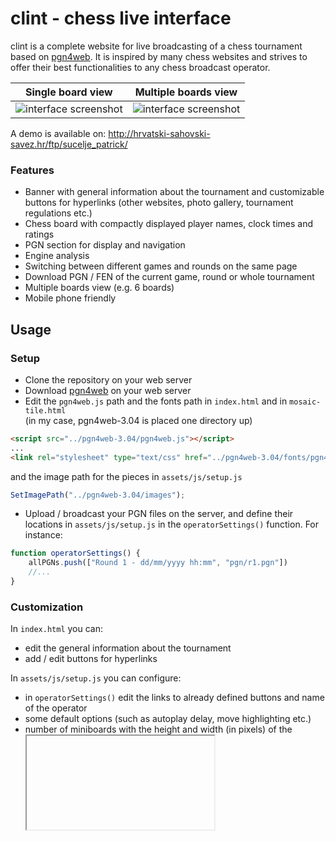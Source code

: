 # clint - chess live interface
clint is a complete website for live broadcasting of a chess tournament based on [pgn4web][2]. It is inspired by many chess websites and strives to offer their best functionalities to any chess broadcast operator.

Single board view | Multiple boards view
:---:|:---:
![interface screenshot][1a] | ![interface screenshot][1b]

A demo is available on: http://hrvatski-sahovski-savez.hr/ftp/sucelje_patrick/

### Features
* Banner with general information about the tournament and customizable buttons for hyperlinks (other websites, photo gallery, tournament regulations etc.) 
* Chess board with compactly displayed player names, clock times and ratings
* PGN section for display and navigation
* Engine analysis
* Switching between different games and rounds on the same page
* Download PGN / FEN of the current game, round or whole tournament
* Multiple boards view (e.g. 6 boards)
* Mobile phone friendly

## Usage
### Setup
* Clone the repository on your web server
* Download [pgn4web][2] on your web server
* Edit the `pgn4web.js` path and the fonts path in `index.html` and in `mosaic-tile.html`  
(in my case, pgn4web-3.04 is placed one directory up)
```html
<script src="../pgn4web-3.04/pgn4web.js"></script>
...
<link rel="stylesheet" type="text/css" href="../pgn4web-3.04/fonts/pgn4web-font-ChessSansUsual.css">
```
and the image path for the pieces in `assets/js/setup.js`
```javascript
SetImagePath("../pgn4web-3.04/images");
```

* Upload / broadcast your PGN files on the server, and define their locations in `assets/js/setup.js` in the `operatorSettings()` function. For instance:
```javascript
function operatorSettings() {
    allPGNs.push(["Round 1 - dd/mm/yyyy hh:mm", "pgn/r1.pgn"])
    //...
}
```
### Customization
In `index.html` you can:
* edit the general information about the tournament
* add / edit buttons for hyperlinks

In `assets/js/setup.js` you can configure:
* in `operatorSettings()` edit the links to already defined buttons and name of the operator
* some default options (such as autoplay delay, move highlighting etc.)
* number of miniboards with the height and width (in pixels) of the <iframe> in which the miniboard will be embedded
```javascript
let numberMiniboards = 6;
let miniboardWidth = 330;
let miniboardHeight = 410;
```

In `assets/js/mosaic-setup.js` you can configure the size (in pixels) of a miniboard. For example:
```javascript
adjustBoardSize(300);
```

In `assets/style.css` you can do some basic configuration of used colors. The customization of colors will be systematically addressed later
```css
:root {
    --bg-color: #F3F3F3;
    --first-color: #DCDCDC;
}
```


## Notes
* The page is currently in Croatian. With little effort, it can be translated to any language
* The repository includes sample PGN files from the [42nd Chess Olympiad][4], which are present only for illustrational purposes. Each PGN file includes cca. 600 games

## Credits and license
* This website is based on [pgn4web][2]
* The engine currently used is Stockfish compiled to JavaScript. The release is obtained from [stockfish.js][3]
* Icons present on the website are from [Flaticon][5] (made by [PixelPerfect][8] and [Freepik][9]), or from [Wikimedia][6]
* The layout of components is inspired by [lichess][10]
* The above items remains subject to their original licenses (if any)
* Remaining clint code is Copyright (c) 2020 Patrick Nikić (see [LICENSE][7] file)
* You are free to use clint for your website. You are encouraged to notify me if you are using clint

## Future work:
* Translation
* Add functionality for live time countdown during broadcast
* Add snackbar-like notifications when a moves is played
* Implement resizable board
* Fix some responsive design issues (regarding to mobile phone rotations)
* Customization of colors

[1a]: https://i.imgur.com/HmsQi86.png
[1b]: https://imgur.com/bGOLjJW.png
[2]: http://pgn4web.casaschi.net/
[3]: https://github.com/niklasf/stockfish.js
[4]: https://en.wikipedia.org/wiki/42nd_Chess_Olympiad
[5]: https://www.flaticon.com/
[6]: https://www.wikimedia.org/
[7]: https://github.com/pnikic/clint/blob/master/LICENSE
[8]: https://www.flaticon.com/authors/pixel-perfect
[9]: https://www.flaticon.com/authors/freepik
[10]: https://lichess.org/
